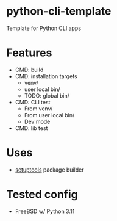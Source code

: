 # python-cli-template
Template for Python CLI apps

# Features
- CMD: build
- CMD: installation targets
  - venv/
  - user local bin/
  - TODO: global bin/
- CMD: CLI test
  - From venv/
  - From user local bin/
  - Dev mode
- CMD: lib test

# Uses
- [setuptools](https://setuptools.pypa.io/en/latest/index.html) package builder

# Tested config
- FreeBSD w/ Python 3.11